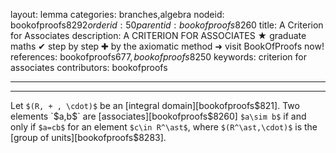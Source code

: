 layout: lemma
categories: branches,algebra
nodeid: bookofproofs$8292
orderid: 50
parentid: bookofproofs$8260
title: A Criterion for Associates
description: A CRITERION FOR ASSOCIATES ★ graduate maths ✔ step by step ✚ by the axiomatic method ➜ visit BookOfProofs now!
references: bookofproofs$677,bookofproofs$8250
keywords: criterion for associates
contributors: bookofproofs

---


---

Let `$(R, + , \cdot)$` be an [integral domain][bookofproofs$821]. Two elements `$a,b$` are [associates][bookofproofs$8260] `$a\sim b$` if and only if `$a=cb$` for an element `$c\in R^\ast$`, where `$(R^\ast,\cdot)$` is the [group of units][bookofproofs$8283].
